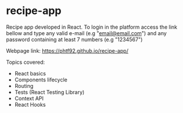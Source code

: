 # recipe-app

Recipe app developed in React.
To login in the platform access the link bellow and type any valid e-mail (e.g "email@email.com") and any password containing at least 7 numbers (e.g "1234567")

Webpage link: https://phtf92.github.io/recipe-app/

Topics covered:

* React basics
* Components lifecycle
* Routing
* Tests (React Testing Library)
* Context API
* React Hooks
